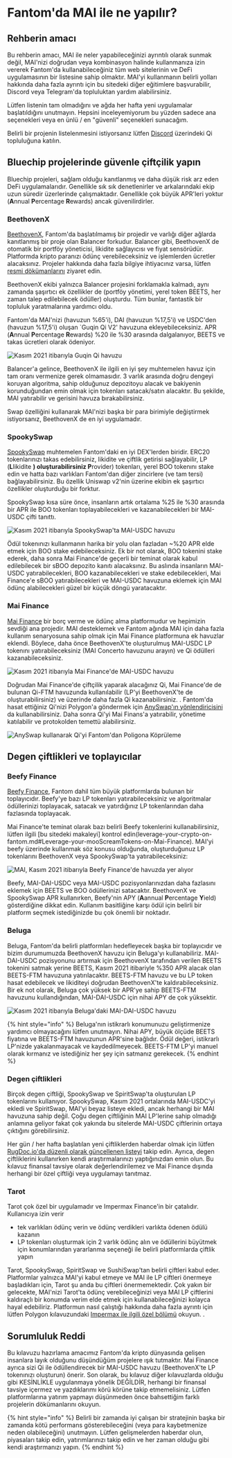 # Fantom'da MAI ile ne yapılır?

## Rehberin amacı

Bu rehberin amacı, MAI ile neler yapabileceğinizi ayrıntılı olarak sunmak değil, MAI'nizi doğrudan veya kombinasyon halinde kullanmanıza izin vererek Fantom'da kullanabileceğiniz tüm web sitelerinin ve DeFi uygulamasının bir listesine sahip olmaktır. MAI'yi kullanmanın belirli yolları hakkında daha fazla ayrıntı için bu sitedeki diğer eğitimlere başvurabilir, Discord veya Telegram'da topluluktan yardım alabilirsiniz.

Lütfen listenin tam olmadığını ve ağda her hafta yeni uygulamalar başlatıldığını unutmayın. Hepsini inceleyemiyorum bu yüzden sadece ana seçenekleri veya en ünlü / en "güvenli" seçenekleri sunacağım.

Belirli bir projenin listelenmesini istiyorsanız lütfen [Discord](https://discord.gg/mQq55j65xJ) üzerindeki Qi topluluğuna katılın.

## Bluechip projelerinde güvenle çiftçilik yapın

Bluechip projeleri, sağlam olduğu kanıtlanmış ve daha düşük risk arz eden DeFi uygulamalarıdır. Genellikle sık sık denetlenirler ve arkalarındaki ekip uzun süredir üzerlerinde çalışmaktadır. Genellikle çok büyük APR'leri yoktur (**A**nnual **P**ercentage **R**ewards) ancak güvenilirdirler.

### BeethovenX

[BeethovenX](https://app.beets.fi/#/), Fantom'da başlatılmamış bir projedir ve varlığı diğer ağlarda kanıtlanmış bir proje olan Balancer forkudur. Balancer gibi, BeethovenX de otomatik bir portföy yöneticisi, likidite sağlayıcısı ve fiyat sensörüdür. Platformda kripto paranızı ödünç verebileceksiniz ve işlemlerden ücretler alacaksınız. Projeler hakkında daha fazla bilgiye ihtiyacınız varsa, lütfen [resmi dökümanlarını](https://docs.beethovenx.io) ziyaret edin.

BeethovenX ekibi yalnızca Balancer projesini forklamakla kalmadı, aynı zamanda şaşırtıcı ek özellikler de (portföy yönetimi, yerel token BEETS, her zaman talep edilebilecek ödüller) oluşturdu. Tüm bunlar, fantastik bir topluluk yaratmalarına yardımcı oldu.

Fantom'da MAI'nizi (havuzun %65'i), DAI (havuzun %17,5'i) ve USDC'den (havuzun %17,5'i) oluşan \`Guqin Qi V2' havuzuna ekleyebileceksiniz. APR (**A**nnual **P**ercentage **R**ewards) %20 ile %30 arasında dalgalanıyor, BEETS ve takas ücretleri olarak ödeniyor.

![Kasım 2021 itibarıyla Guqin Qi havuzu](../../.gitbook/assets/MAI-on-FTM.png)

Balancer'a gelince, BeethovenX ile ilgili en iyi şey muhtemelen havuz için tam oranı vermenize gerek olmamasıdır. 3 varlık arasında doğru dengeyi koruyan algoritma, sahip olduğunuz depozitoyu alacak ve bakiyenin korunduğundan emin olmak için tokenları satacak/satın alacaktır. Bu şekilde, MAI yatırabilir ve gerisini havuza bırakabilirsiniz.

Swap özelliğini kullanarak MAI'nizi başka bir para birimiyle değiştirmek istiyorsanız, BeethovenX de en iyi uygulamadır.

### SpookySwap

[SpookySwap](https://spookyswap.finance) muhtemelen Fantom'daki en iyi DEX'lerden biridir. ERC20 tokenlarınızı takas edebilirsiniz, likidite ve çiftlik getirisi sağlayabilir, LP (**L**likidite **) oluşturabilirsiniz P**rovider) tokenları, yerel BOO tokenını stake edin ve hatta bazı varlıkları Fantom'dan diğer zincirlere (ve tam tersi) bağlayabilirsiniz. Bu özellik Uniswap v2'nin üzerine ekibin ek şaşırtıcı özellikler oluşturduğu bir forktur.

SpookySwap kısa süre önce, insanların artık ortalama %25 ile %30 arasında bir APR ile BOO tokenları toplayabilecekleri ve kazanabilecekleri bir MAI-USDC çifti tanıttı.

![Kasım 2021 itibarıyla SpookySwap'ta MAI-USDC havuzu](../../.gitbook/assets/MAI-on-FTM-SpookySwap.png)

Ödül tokenınızı kullanmanın harika bir yolu olan fazladan \~%20 APR elde etmek için BOO stake edebileceksiniz. Ek bir not olarak, BOO tokenini stake ederek, daha sonra Mai Finance'de geçerli bir teminat olarak kabul edilebilecek bir sBOO depozito kanıtı alacaksınız. Bu aslında insanların MAI-USDC yatırabilecekleri, BOO kazanabilecekleri ve stake edebilecekleri, Mai Finance'e sBOO yatırabilecekleri ve MAI-USDC havuzuna eklemek için MAI ödünç alabilecekleri güzel bir küçük döngü yaratacaktır.

### Mai Finance

[Mai Finance](https://app.mai.finance/farm) bir borç verme ve ödünç alma platformudur ve hepimizin sevdiği ana projedir. MAI desteklemek ve Fantom ağında MAI için daha fazla kullanım senaryosuna sahip olmak için Mai Finance platformuna ek havuzlar eklendi. Böylece, daha önce BeethovenX'te oluşturulmuş MAI-USDC LP tokenını yatırabileceksiniz (MAI Concerto havuzunu arayın) ve Qi ödülleri kazanabileceksiniz.

![Kasım 2021 itibarıyla Mai Finance'de MAI-USDC havuzu](../../.gitbook/assets/MAI-on-FTM-Mai-Finance.png)

Doğrudan Mai Finance'de çiftçilik yaparak alacağınız Qi, Mai Finance'de de bulunan Qi-FTM havuzunda kullanılabilir (LP'yi BeethovenX'te de oluşturabilirsiniz) ve üzerinde daha fazla Qi kazanabilirsiniz. . Fantom'da hasat ettiğiniz Qi'nizi Polygon'a göndermek için [AnySwap'ın yönlendiricisini](https://anyswap.exchange/#/router) da kullanabilirsiniz. Daha sonra Qi'yi Mai Finans'a yatırabilir, yönetime katılabilir ve protokolden temettü alabilirsiniz.

![AnySwap kullanarak Qi'yi Fantom'dan Poligona Köprüleme](../../.gitbook/assets/MAI-on-FTM-Qi-Bridge.png)

## Degen çiftlikleri ve toplayıcılar

### Beefy Finance

[Beefy Finance](https://app.beefy.finance/#/fantom), Fantom dahil tüm büyük platformlarda bulunan bir toplayıcıdır. Beefy'ye bazı LP tokenları yatırabileceksiniz ve algoritmalar ödüllerinizi toplayacak, satacak ve yatırdığınız LP tokenlarından daha fazlasında toplayacak.

Mai Finance'te teminat olarak bazı belirli Beefy tokenlerini kullanabilirsiniz, lütfen ilgili \[bu sitedeki makaleyi] kontrol edin(leverage-your-crypto-on-fantom.md#Leverage-your-mooScreamTokens-on-Mai-Finance). MAI'yi beefy üzerinde kullanmak söz konusu olduğunda, oluşturduğunuz LP tokenlarını BeethovenX veya SpookySwap'ta yatırabileceksiniz:

![MAI, Kasım 2021 itibarıyla Beefy Finance'de havuzda yer alıyor](../../.gitbook/assets/MAI-on-FTM-Beefy.png)

Beefy, MAI-DAI-USDC veya MAI-USDC pozisyonlarınızdan daha fazlasını eklemek için BEETS ve BOO ödüllerinizi satacaktır. BeethovenX ve SpookySwap APR kullanırken, Beefy'nin APY (**A**annual **P**ercentage **Y**ield) gösterdiğine dikkat edin. Kullanım basitliğine karşı ödül için belirli bir platform seçmek istediğinizde bu çok önemli bir noktadır.

### Beluga

Beluga, Fantom'da belirli platformları hedefleyecek başka bir toplayıcıdır ve bizim durumumuzda BeethovenX havuzu için Beluga'yı kullanabiliriz. MAI-DAI-USDC pozisyonunu artırmak için BeethovenX tarafından verilen BEETS tokenini satmak yerine BEETS, Kasım 2021 itibariyle %350 APR alacak olan BEETS-FTM havuzuna yatırılacaktır. BEETS-FTM havuzu ve bu LP token hasat edebilecek ve likiditeyi doğrudan BeethovenX'te kaldırabileceksiniz. Bir ek not olarak, Beluga çok yüksek bir APR'ye sahip BEETS-FTM havuzunu kullandığından, MAI-DAI-USDC için nihai APY de çok yüksektir.

![Kasım 2021 itibarıyla Beluga'daki MAI-DAI-USDC havuzu](../../.gitbook/assets/MAI-on-FTM-Beluga.png)

{% hint style="info" %}
Beluga'nın istikrarlı konumunuzu geliştirmenize yardımcı olmayacağını lütfen unutmayın. Nihai APY, büyük ölçüde BEETS fiyatına ve BEETS-FTM havuzunun APR'sine bağlıdır. Ödül değeri, istikrarlı LP'nizde yakalanmayacak ve kaydedilmeyecek. BEETS-FTM LP'yi manuel olarak kırmanız ve istediğiniz her şey için satmanız gerekecek.
{% endhint %}

### Degen çiftlikleri

Birçok degen çiftliği, SpookySwap ve SpiritSwap'ta oluşturulan LP tokenlarını kullanıyor. SpookySwap, Kasım 2021 ortalarında MAI-USDC'yi ekledi ve SpiritSwap, MAI'yi beyaz listeye ekledi, ancak herhangi bir MAI havuzuna sahip değil. Çoğu degen çiftliğinin MAI LP'lerine sahip olmadığı anlamına geliyor fakat çok yakında bu sitelerde MAI-USDC çiftlerinin ortaya çıktığını görebilirsiniz.

Her gün / her hafta başlatılan yeni çiftliklerden haberdar olmak için lütfen [RugDoc.io'da düzenli olarak güncellenen listeyi](https://rugdoc.io/chain/fantom/) takip edin. Ayrıca, degen çiftliklerini kullanırken kendi araştırmalarınızı yaptığınızdan emin olun. Bu kılavuz finansal tavsiye olarak değerlendirilemez ve Mai Finance dışında herhangi bir özel çiftliği veya uygulamayı tanıtmaz.

### Tarot

Tarot çok özel bir uygulamadır ve Impermax Finance'in bir çatalıdır. Kullanıcıya izin verir

* tek varlıkları ödünç verin ve ödünç verdikleri varlıkta ödenen ödülü kazanın
* LP tokenları oluşturmak için 2 varlık ödünç alın ve ödüllerini büyütmek için konumlarından yararlanma seçeneği ile belirli platformlarda çiftlik yapın

Tarot, SpookySwap, SpiritSwap ve SushiSwap'tan belirli çiftleri kabul eder. Platformlar yalnızca MAI'yi kabul etmeye ve MAI ile LP çiftleri önermeye başladıkları için, Tarot şu anda bu çiftleri önermemektedir. Çok yakın bir gelecekte, MAI'nizi Tarot'ta ödünç verebileceğinizi veya MAI LP çiftlerini kaldıraçlı bir konumda verim elde etmek için kullanabileceğinizi kolayca hayal edebiliriz. Platformun nasıl çalıştığı hakkında daha fazla ayrıntı için lütfen Polygon kılavuzundaki [Impermax ile ilgili özel bölümü](../../polygon-tutorials/what-to-with-mai-on-polygon.md#Impermax) okuyun. .

## Sorumluluk Reddi

Bu kılavuzu hazırlama amacımız Fantom'da kripto dünyasında gelişen insanlara layık olduğunu düşündüğüm projelere ışık tutmaktır. Mai Finance ayrıca sizi Qi ile ödüllendirecek bir MAI-USDC havuzu (BeethovenX'te LP tokenınızı oluşturun) önerir. Son olarak, bu kılavuz diğer kılavuzlarda olduğu gibi KESİNLİKLE uygulanmaya yönelik DEĞİLDİR, herhangi bir finansal tavsiye içermez ve yazdıklarımı körü körüne takip etmemelisiniz. Lütfen platformlarına yatırım yapmayı düşünmeden önce bahsettiğim farklı projelerin dökümanlarını okuyun.

{% hint style="info" %}
Belirli bir zamanda iyi çalışan bir stratejinin başka bir zamanda kötü performans gösterebileceğini (veya para kaybetmenize neden olabileceğini) unutmayın. Lütfen gelişmelerden haberdar olun, piyasaları takip edin, yatırımlarınızı takip edin ve her zaman olduğu gibi kendi araştırmanızı yapın.
{% endhint %}
